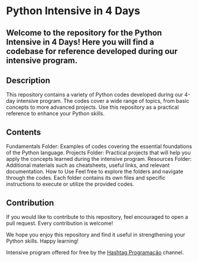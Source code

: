 # Python Intensive in 4 Days
## Welcome to the repository for the Python Intensive in 4 Days! Here you will find a codebase for reference developed during our intensive program.

## Description
This repository contains a variety of Python codes developed during our 4-day intensive program. The codes cover a wide range of topics, from basic concepts to more advanced projects. Use this repository as a practical reference to enhance your Python skills.

## Contents
Fundamentals Folder: Examples of codes covering the essential foundations of the Python language.
Projects Folder: Practical projects that will help you apply the concepts learned during the intensive program.
Resources Folder: Additional materials such as cheatsheets, useful links, and relevant documentation.
How to Use
Feel free to explore the folders and navigate through the codes. Each folder contains its own files and specific instructions to execute or utilize the provided codes.

## Contribution
If you would like to contribute to this repository, feel encouraged to open a pull request. Every contribution is welcome!

We hope you enjoy this repository and find it useful in strengthening your Python skills. Happy learning!

Intensive program offered for free by the <a href="https://www.youtube.com/@HashtagProgramacao">Hashtag Programação</a> channel.
